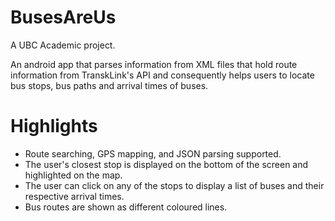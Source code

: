 # BusesAreUs
A UBC Academic project.

An android app that parses information from XML files that hold route information from TranskLink's API and consequently helps users to locate bus stops, bus paths and arrival times of buses. 

# Highlights
- Route searching, GPS mapping, and JSON parsing supported.
- The user's closest stop is displayed on the bottom of the screen and highlighted on the map.
- The user can click on any of the stops to display a list of buses and their respective arrival times.
- Bus routes are shown as different coloured lines.
